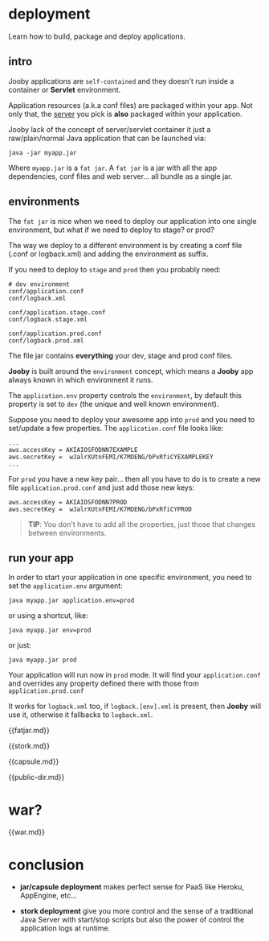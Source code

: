# deployment

Learn how to build, package and deploy applications.

## intro

Jooby applications are ```self-contained``` and they doesn't run inside a container or **Servlet** environment.

Application resources (a.k.a conf files) are packaged within your app. Not only that, the [server](/doc/servers) you pick is **also** packaged within your application.

Jooby lack of the concept of server/servlet container it just a raw/plain/normal Java application that can be launched via:

    java -jar myapp.jar

Where ```myapp.jar``` is a ```fat jar```. A ```fat jar``` is a jar with all the app dependencies, conf files and web server... all bundle as a single jar.

## environments

The ```fat jar``` is nice when we need to deploy our application into one single environment, but what if we need to deploy to stage? or prod?

The way we deploy to a different environment is by creating a conf file (.conf or logback.xml) and adding the environment as suffix.

If you need to deploy to ```stage``` and ```prod``` then you probably need:

```
# dev environment
conf/application.conf
conf/logback.xml

conf/application.stage.conf
conf/logback.stage.xml

conf/application.prod.conf
conf/logback.prod.xml
```

The file jar contains **everything** your dev, stage and prod conf files. 

**Jooby** is built around the ```environment``` concept, which means a **Jooby** app always known in which environment it runs.

The ```application.env``` property controls the ```environment```, by default this property is set to ```dev``` (the unique and well known environment).

Suppose you need to deploy your awesome app into ```prod``` and you need to set/update a few properties. The ```application.conf``` file looks like:

```
...
aws.accessKey = AKIAIOSFODNN7EXAMPLE
aws.secretKey =  wJalrXUtnFEMI/K7MDENG/bPxRfiCYEXAMPLEKEY
...
```

For ```prod``` you have a new key pair... then all you have to do is to create a new file ```application.prod.conf``` and just add those new keys:

```
aws.accessKey = AKIAIOSFODNN7PROD
aws.secretKey =  wJalrXUtnFEMI/K7MDENG/bPxRfiCYPROD
```

> **TIP**: You don't have to add all the properties, just those that changes between environments.

## run your app

In order to start your application in one specific environment, you need to set the ```application.env``` argument:

```
java myapp.jar application.env=prod
```

or using a shortcut, like:

```
java myapp.jar env=prod
```

or just:

```
java myapp.jar prod
```

Your application will run now in ```prod``` mode. It will find your ```application.conf``` and overrides any property defined there with those from ```application.prod.conf```

It works for ```logback.xml``` too, if ```logback.[env].xml``` is present, then **Jooby** will use it, otherwise it fallbacks to ```logback.xml```.

{{fatjar.md}}

{{stork.md}}

{{capsule.md}}

{{public-dir.md}}

# war?

{{war.md}}

# conclusion

* **jar/capsule deployment** makes perfect sense for PaaS like Heroku, AppEngine, etc...

* **stork deployment** give you more control and the sense of a traditional Java Server with start/stop scripts but also the power of control the application logs at runtime.
